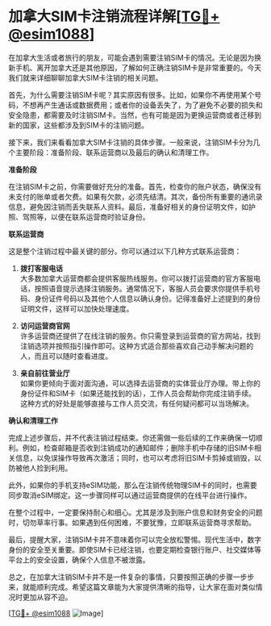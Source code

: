 # 加拿大SIM卡注销流程详解[[TG💪+ @esim1088](https://t.me/s/esim1088)]

在加拿大生活或者旅行的朋友，可能会遇到需要注销SIM卡的情况。无论是因为换新手机、离开加拿大还是其他原因，了解如何正确注销SIM卡是非常重要的。今天我们就来详细聊聊加拿大SIM卡注销的相关问题。

首先，为什么需要注销SIM卡呢？其实原因有很多。比如，如果你不再使用某个号码，不想再产生通话或数据费用；或者你的设备丢失了，为了避免不必要的损失和安全隐患，都需要及时注销SIM卡。当然，也有可能是因为更换运营商或者迁移到新的国家，这些都涉及到SIM卡的注销问题。

接下来，我们来看看加拿大SIM卡注销的具体步骤。一般来说，注销SIM卡分为几个主要阶段：准备阶段、联系运营商以及最后的确认和清理工作。

**准备阶段**

在注销SIM卡之前，你需要做好充分的准备。首先，检查你的账户状态，确保没有未支付的账单或者欠费。如果有欠款，必须先结清。其次，备份所有重要的通讯录信息，避免因注销而丢失联系人资料。最后，准备好相关的身份证明文件，如护照、驾照等，以便在联系运营商时验证身份。

**联系运营商**

这是整个注销过程中最关键的部分。你可以通过以下几种方式联系运营商：

1. **拨打客服电话**  
   大多数加拿大运营商都会提供客服热线服务。你可以拨打运营商的官方客服电话，按照语音提示选择注销服务。通常情况下，客服人员会要求你提供手机号码、身份证件号码以及其他个人信息以确认身份。记得准备好上述提到的身份证明文件，这样可以加快处理速度。

2. **访问运营商官网**  
   许多运营商还提供了在线注销的服务。你只需登录到运营商的官方网站，找到注销选项并按照指引操作即可。这种方式适合那些喜欢自己动手解决问题的人，而且可以随时查看进度。

3. **亲自前往营业厅**  
   如果你更倾向于面对面沟通，可以选择去运营商的实体营业厅办理。带上你的身份证件和SIM卡（如果还能找到的话），工作人员会帮助你完成注销手续。这种方式的好处是能够直接与工作人员交流，有任何疑问都可以当场解决。

**确认和清理工作**

完成上述步骤后，并不代表注销过程结束。你还需做一些后续的工作来确保一切顺利。例如，检查邮箱是否收到注销成功的通知邮件；删除手机中存储的旧SIM卡相关信息，以免误操作导致再次激活；同时，也可以考虑将旧SIM卡剪掉或销毁，以防被他人捡到利用。

此外，如果你的手机支持eSIM功能，那么在注销传统物理SIM卡的同时，也需要同步取消eSIM绑定。这一步骤同样可以通过运营商提供的在线平台进行操作。

在整个过程中，一定要保持耐心和细心。尤其是涉及到账户信息和财务安全的问题时，切勿草率行事。如果遇到任何困难，不要犹豫，立即联系运营商寻求帮助。

最后，提醒大家，注销SIM卡并不意味着你可以完全放松警惕。现代生活中，数字身份的安全至关重要。即使SIM卡已经注销，也要定期检查银行账户、社交媒体等平台上的安全设置，确保个人信息不被泄露。

总之，在加拿大注销SIM卡并不是一件复杂的事情，只要按照正确的步骤一步步来，就能顺利完成。希望这篇文章能为大家提供清晰的指导，让大家在面对类似情况时更加从容不迫。

[[TG💪+ @esim1088](https://t.me/s/esim1088) ![Image](https://i.postimg.cc/4NQfJmqS/Snipaste-2025-05-13-00-14-12.png)]